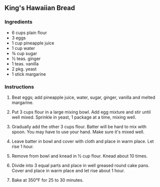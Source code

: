 ## King's Hawaiian Bread

### Ingredients

- 6 cups plain flour
- 3 eggs
- 1 cup pineapple juice
- 1 cup water
- ¾ cup sugar
- ½ teas. ginger
- 1 teas. vanilla
- 2 pkg. yeast
- 1 stick margarine

### Instructions

1. Beat eggs; add pineapple juice, water, sugar, ginger, vanilla and melted margarine. 
   
2. Put 3 cups flour in a large mixing bowl. Add egg mixture and stir until well mixed. Sprinkle in yeast, 1 package at a time, mixing well. 

3. Gradually add the other 3 cups flour. Batter will be hard to mix with spoon. You may have to use your hand. Make sure it's mixed well.

4. Leave batter in bowl and cover with cloth and place in warm place. Let rise 1 hour.

5. Remove from bowl and knead in ½ cup flour. Knead about 10 times.

6. Divide into 3 equal parts and place in well greased round cake pans. Cover and place in warm place and let rise about 1 hour.

7. Bake at 350°F for 25 to 30 minutes.
